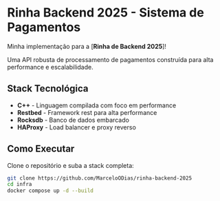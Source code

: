 # Rinha Backend 2025 - Sistema de Pagamentos

Minha implementação para a [**Rinha de Backend 2025**]!

Uma API robusta de processamento de pagamentos construída para alta performance e escalabilidade.

## Stack Tecnológica

* **C++** - Linguagem compilada com foco em performance
* **Restbed** - Framework rest para alta performance
* **Rocksdb** - Banco de dados embarcado
* **HAProxy** - Load balancer e proxy reverso

## Como Executar

Clone o repositório e suba a stack completa:

```bash
git clone https://github.com/MarceloODias/rinha-backend-2025
cd infra
docker compose up -d --build